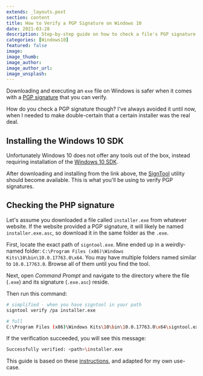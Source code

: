 ```yaml
---
extends: _layouts.post
section: content
title: How to Verify a PGP Signature on Windows 10  
date: 2021-03-28
description: Step-by-step guide on how to check a file's PGP signature on Windows 10
categories: [Windows10]
featured: false
image: 
image_thumb: 
image_author:
image_author_url:
image_unsplash:
---
```


Downloading and executing an `exe` file on Windows is safer when it comes with a [PGP signature](https://en.wikipedia.org/wiki/Pretty_Good_Privacy) that you can verify.

How do you check a PGP signature though? I've always avoided it until now, when I needed to make double-certain that a certain installer was the real deal.

## Installing the Windows 10 SDK

Unfortunately Windows 10 does not offer any tools out of the box, instead requiring installation of the [Windows 10 SDK](https://developer.microsoft.com/en-US/windows/downloads/windows-10-sdk/).

After downloading and installing from the link above, the [SignTool](https://docs.microsoft.com/en-us/windows/win32/seccrypto/signtool) utility should become available. This is what you'll be using to verify PGP signatures.

## Checking the PHP signature

Let's assume you downloaded a file called `installer.exe` from whatever website. If the website provided a PGP signature, it will likely be named `installer.exe.asc`, so download it in the same folder as the `.exe`.

First, locate the exact path of `signtool.exe`. Mine ended up in a weirdly-named folder: `C:\Program Files (x86)\Windows Kits\10\bin\10.0.17763.0\x64`. You may have multiple folders named similar to `10.0.17763.0`. Browse all of them until you find the tool.

Next, open *Command Prompt* and navigate to the directory where the file (`.exe`) and its signature (`.exe.asc`) reside.

Then run this command:

```bash
# simplified - when you have signtool in your path
signtool verify /pa installer.exe

# full
C:\Program Files (x86)\Windows Kits\10\bin\10.0.17763.0\x64\signtool.exe verify /pa installer.exe
```

If the verification succeeded, you will see this message:

```bash
Successfully verified: <path>\installer.exe
```

This guide is based on these [instructions](https://www.ghacks.net/2018/04/16/how-to-verify-digital-signatures-programs-in-windows/), and adapted for my own use-case.
